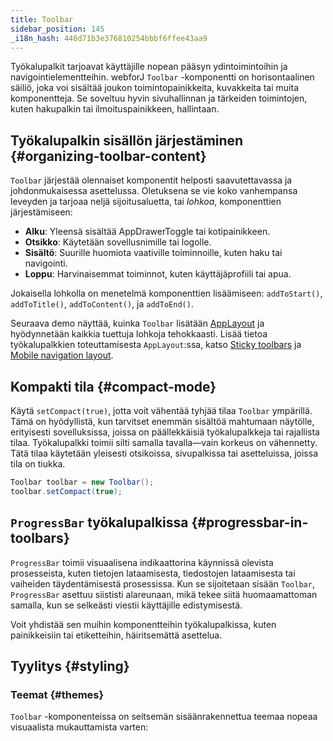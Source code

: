 ```yaml
---
title: Toolbar
sidebar_position: 145
_i18n_hash: 446d71b3e376810254bbbf6ffee43aa9
---
```

<DocChip chip="shadow" />
<DocChip chip="name" label="dwc-toolbar" />
<DocChip chip='since' label='24.12' />
<JavadocLink type="toolbar" location="com/webforj/component/layout/toolbar/Toolbar" top='true'/>

Työkalupalkit tarjoavat käyttäjille nopean pääsyn ydintoimintoihin ja navigointielementteihin. webforJ `Toolbar` -komponentti on horisontaalinen säiliö, joka voi sisältää joukon toimintopainikkeita, kuvakkeita tai muita komponentteja. Se soveltuu hyvin sivuhallinnan ja tärkeiden toimintojen, kuten hakupalkin tai ilmoituspainikkeen, hallintaan.

## Työkalupalkin sisällön järjestäminen {#organizing-toolbar-content}

`Toolbar` järjestää olennaiset komponentit helposti saavutettavassa ja johdonmukaisessa asettelussa. Oletuksena se vie koko vanhempansa leveyden ja tarjoaa neljä sijoitusaluetta, tai _lohkoa_, komponenttien järjestämiseen:

- **Alku**: Yleensä sisältää <JavadocLink type="applayout" location="com/webforj/component/layout/applayout/AppDrawerToggle" code='true'>AppDrawerToggle</JavadocLink> tai kotipainikkeen.
- **Otsikko**: Käytetään sovellusnimille tai logolle.
- **Sisältö**: Suurille huomiota vaativille toiminnoille, kuten haku tai navigointi.
- **Loppu**: Harvinaisemmat toiminnot, kuten käyttäjäprofiili tai apua.

Jokaisella lohkolla on menetelmä komponenttien lisäämiseen: `addToStart()`, `addToTitle()`, `addToContent()`, ja `addToEnd()`.

Seuraava demo näyttää, kuinka `Toolbar` lisätään [AppLayout](./app-layout) ja hyödynnetään kaikkia tuettuja lohkoja tehokkaasti. 
Lisää tietoa työkalupalkkien toteuttamisesta `AppLayout`:ssa, katso [Sticky toolbars](./app-layout#sticky-toolbars) ja [Mobile navigation layout](./app-layout#mobile-navigation-layout).

<AppLayoutViewer
path='/webforj/toolbarslots?' mobile='false'
javaE='https://raw.githubusercontent.com/webforj/webforj-documentation/refs/heads/main/src/main/java/com/webforj/samples/views/toolbar/ToolbarSlotsView.java'
height='300px'
/>

## Kompakti tila {#compact-mode}

Käytä `setCompact(true)`, jotta voit vähentää tyhjää tilaa `Toolbar` ympärillä. Tämä on hyödyllistä, kun tarvitset enemmän sisältöä mahtumaan näytölle, erityisesti sovelluksissa, joissa on päällekkäisiä työkalupalkkeja tai rajallista tilaa. Työkalupalkki toimii silti samalla tavalla—vain korkeus on vähennetty. Tätä tilaa käytetään yleisesti otsikoissa, sivupalkissa tai asetteluissa, joissa tila on tiukka.

```java
Toolbar toolbar = new Toolbar();
toolbar.setCompact(true);
```

<AppLayoutViewer path='/webforj/toolbarcompact?' mobile='false'
javaE='https://raw.githubusercontent.com/webforj/webforj-documentation/refs/heads/main/src/main/java/com/webforj/samples/views/toolbar/ToolbarCompactView.java'
/>

## `ProgressBar` työkalupalkissa {#progressbar-in-toolbars}

`ProgressBar` toimii visuaalisena indikaattorina käynnissä olevista prosesseista, kuten tietojen lataamisesta, tiedostojen lataamisesta tai vaiheiden täydentämisestä prosessissa. Kun se sijoitetaan sisään `Toolbar`, `ProgressBar` asettuu siististi alareunaan, mikä tekee siitä huomaamattoman samalla, kun se selkeästi viestii käyttäjille edistymisestä.

Voit yhdistää sen muihin komponentteihin työkalupalkissa, kuten painikkeisiin tai etiketteihin, häiritsemättä asettelua.

<AppLayoutViewer path='/webforj/toolbarprogressbar?' mobile='false'
javaE='https://raw.githubusercontent.com/webforj/webforj-documentation/refs/heads/main/src/main/java/com/webforj/samples/views/toolbar/ToolbarProgressbarView.java'
/>

## Tyylitys {#styling}

### Teemat {#themes}

`Toolbar` -komponenteissa on <JavadocLink type="foundation" location="com/webforj/component/Theme">seitsemän sisäänrakennettua teemaa</JavadocLink> nopeaa visuaalista mukauttamista varten:

<ComponentDemo 
path='/webforj/toolbartheme?'
javaE='https://raw.githubusercontent.com/webforj/webforj-documentation/refs/heads/main/src/main/java/com/webforj/samples/views/toolbar/ToolbarThemeView.java' 
height = '475px'
/>

<TableBuilder name="Toolbar" />
